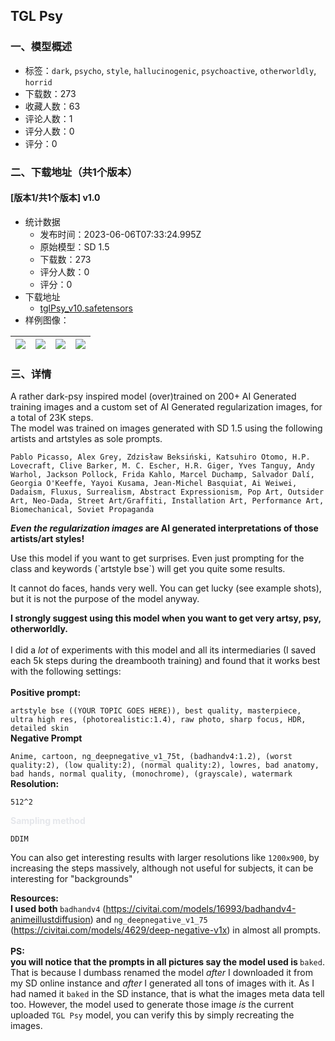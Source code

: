 ## TGL Psy
### 一、模型概述

- 标签：`dark`, `psycho`, `style`, `hallucinogenic`, `psychoactive`, `otherworldly`, `horrid`
- 下载数：273
- 收藏人数：63
- 评论人数：1
- 评分人数：0
- 评分：0

### 二、下载地址（共1个版本）

#### [版本1/共1个版本] v1.0

- 统计数据
  - 发布时间：2023-06-06T07:33:24.995Z
  - 原始模型：SD 1.5
  - 下载数：273
  - 评分人数：0
  - 评分：0
- 下载地址
  - [tglPsy_v10.safetensors](https://civitai.com/api/download/models/90218)
- 样例图像：

| <img src="https://image.civitai.com/xG1nkqKTMzGDvpLrqFT7WA/74e750de-d2fd-40f7-9369-f7bb110cf6f2/width=450/1046654.jpeg" /> | <img src="https://image.civitai.com/xG1nkqKTMzGDvpLrqFT7WA/4a15f7da-0176-46cd-943b-d6bcd325055b/width=450/1046660.jpeg" /> | <img src="https://image.civitai.com/xG1nkqKTMzGDvpLrqFT7WA/e02eb049-a432-476e-aa09-6ec968397acb/width=450/1046665.jpeg" /> | <img src="https://image.civitai.com/xG1nkqKTMzGDvpLrqFT7WA/d87e866b-1b9e-460b-ab7b-1902011ed89b/width=450/1046656.jpeg" /> |
| ---- | ---- | ---- | ---- |


### 三、详情
<p>A rather dark-psy inspired model (over)trained on 200+ AI Generated training images and a custom set of AI Generated regularization images, for a total of 23K steps.<br />The model was trained on images generated with SD 1.5 using the following artists and artstyles as sole prompts.</p><pre><code>Pablo Picasso, Alex Grey, Zdzisław Beksiński, Katsuhiro Otomo, H.P. Lovecraft, Clive Barker, M. C. Escher, H.R. Giger, Yves Tanguy, Andy Warhol, Jackson Pollock, Frida Kahlo, Marcel Duchamp, Salvador Dalí, Georgia O'Keeffe, Yayoi Kusama, Jean-Michel Basquiat, Ai Weiwei, Dadaism, Fluxus, Surrealism, Abstract Expressionism, Pop Art, Outsider Art, Neo-Dada, Street Art/Graffiti, Installation Art, Performance Art, Biomechanical, Soviet Propaganda</code></pre><p><strong><em>Even the regularization images</em> are AI generated interpretations of those artists/art styles!</strong></p><p></p><p>Use this model if you want to get surprises. Even just prompting for the class and keywords (`artstyle bse`) will get you quite some results.</p><p>It cannot do faces, hands very well. You can get lucky (see example shots), but it is not the purpose of the model anyway.</p><p><strong>I strongly suggest using this model when you want to get very artsy, psy, otherworldly. </strong><br /><br />I did a <em>lot</em> of experiments with this model and all its intermediaries (I saved each 5k steps during the dreambooth training) and found that it works best with the following settings:<br /><br /><strong>Positive prompt:</strong></p><p><code>artstyle bse ((YOUR TOPIC GOES HERE)), best quality, masterpiece, ultra high res, (photorealistic:1.4), raw photo, sharp focus, HDR, detailed skin</code><br /><strong>Negative Prompt</strong></p><p><code>Anime, cartoon, ng_deepnegative_v1_75t, (badhandv4:1.2), (worst quality:2), (low quality:2), (normal quality:2), lowres, bad anatomy, bad hands, normal quality, (monochrome), (grayscale), watermark</code><br /><strong>Resolution:</strong></p><p><code>512^2</code></p><p><strong><span style="color:rgb(229, 231, 235)">Sampling method</span></strong></p><p><code>DDIM</code></p><p></p><p>You can also get interesting results with larger resolutions like <code>1200x900</code>, by increasing the steps massively, although not useful for subjects, it can be interesting for "backgrounds"</p><p></p><p><strong>Resources:</strong><br /><strong>I used both </strong><code>badhandv4</code> (<a target="_blank" rel="ugc" href="https://civitai.com/models/16993/badhandv4-animeillustdiffusion">https://civitai.com/models/16993/badhandv4-animeillustdiffusion</a>) and <code>ng_deepnegative_v1_75</code> (<a target="_blank" rel="ugc" href="https://civitai.com/models/4629/deep-negative-v1x">https://civitai.com/models/4629/deep-negative-v1x</a>) in almost all prompts.<br /><br /><strong>PS:</strong><br /><strong>you will notice that the prompts in all pictures say the model used is </strong><code>baked</code>. That is because I dumbass renamed the model <em>after</em> I downloaded it from my SD online instance and <em>after</em> I generated all tons of images with it. As I had named it <code>baked</code> in the SD instance, that is what the images meta data tell too. However, the model used to generate those image <em>is</em> the current uploaded <code>TGL Psy</code> model, you can verify this by simply recreating the images.</p>